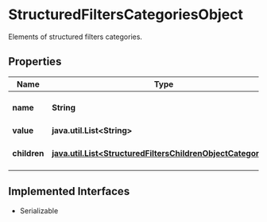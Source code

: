 

# StructuredFiltersCategoriesObject

Elements of structured filters categories.

## Properties

Name | Type | Description | Notes
------------ | ------------- | ------------- | -------------
**name** | **String** | The name of the category. |  [optional]
**value** | **java.util.List&lt;String&gt;** |  |  [optional]
**children** | [**java.util.List&lt;StructuredFiltersChildrenObjectCategories&gt;**](StructuredFiltersChildrenObjectCategories.md) | An array of children objects. |  [optional]


## Implemented Interfaces

* Serializable


